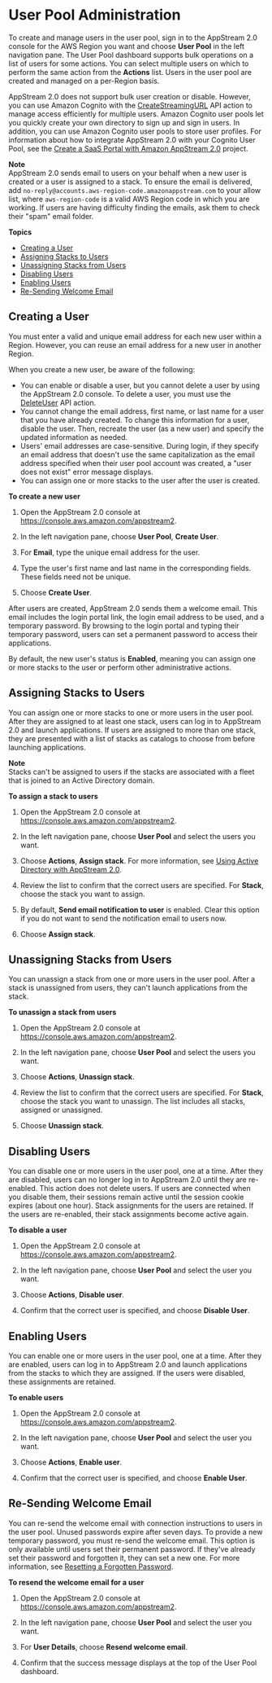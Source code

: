 # User Pool Administration<a name="user-pool-admin"></a>

To create and manage users in the user pool, sign in to the AppStream 2\.0 console for the AWS Region you want and choose **User Pool** in the left navigation pane\. The User Pool dashboard supports bulk operations on a list of users for some actions\. You can select multiple users on which to perform the same action from the **Actions** list\. Users in the user pool are created and managed on a per\-Region basis\.

AppStream 2\.0 does not support bulk user creation or disable\. However, you can use Amazon Cognito with the [CreateStreamingURL](https://docs.aws.amazon.com/appstream2/latest/APIReference/API_CreateStreamingURL.html) API action to manage access efficiently for multiple users\. Amazon Cognito user pools let you quickly create your own directory to sign up and sign in users\. In addition, you can use Amazon Cognito user pools to store user profiles\. For information about how to integrate AppStream 2\.0 with your Cognito User Pool, see the [Create a SaaS Portal with Amazon AppStream 2\.0](https://aws.amazon.com/appstream2/getting-started/isv-workshops/saas/) project\.

**Note**  
AppStream 2\.0 sends email to users on your behalf when a new user is created or a user is assigned to a stack\. To ensure the email is delivered, add `no-reply@accounts.aws-region-code.amazonappstream.com` to your allow list, where `aws-region-code` is a valid AWS Region code in which you are working\. If users are having difficulty finding the emails, ask them to check their "spam" email folder\.

**Topics**
+ [Creating a User](#user-pool-admin-create)
+ [Assigning Stacks to Users](#user-pool-admin-assigning)
+ [Unassigning Stacks from Users](#user-pool-admin-unassigning)
+ [Disabling Users](#user-pool-admin-disabling)
+ [Enabling Users](#user-pool-admin-enabling)
+ [Re\-Sending Welcome Email](#user-pool-admin-email)

## Creating a User<a name="user-pool-admin-create"></a>

You must enter a valid and unique email address for each new user within a Region\. However, you can reuse an email address for a new user in another Region\.

When you create a new user, be aware of the following:
+ You can enable or disable a user, but you cannot delete a user by using the AppStream 2\.0 console\. To delete a user, you must use the [DeleteUser](https://docs.aws.amazon.com/appstream2/latest/APIReference/API_DeleteUser.html) API action\.
+ You cannot change the email address, first name, or last name for a user that you have already created\. To change this information for a user, disable the user\. Then, recreate the user \(as a new user\) and specify the updated information as needed\. 
+ Users' email addresses are case\-sensitive\. During login, if they specify an email address that doesn't use the same capitalization as the email address specified when their user pool account was created, a "user does not exist" error message displays\.
+ You can assign one or more stacks to the user after the user is created\.

**To create a new user**

1. Open the AppStream 2\.0 console at [https://console\.aws\.amazon\.com/appstream2](https://console.aws.amazon.com/appstream2)\.

1. In the left navigation pane, choose **User Pool**, **Create User**\.

1. For **Email**, type the unique email address for the user\.

1. Type the user's first name and last name in the corresponding fields\. These fields need not be unique\.

1. Choose **Create User**\.

After users are created, AppStream 2\.0 sends them a welcome email\. This email includes the login portal link, the login email address to be used, and a temporary password\. By browsing to the login portal and typing their temporary password, users can set a permanent password to access their applications\. 

By default, the new user's status is **Enabled**, meaning you can assign one or more stacks to the user or perform other administrative actions\.

## Assigning Stacks to Users<a name="user-pool-admin-assigning"></a>

You can assign one or more stacks to one or more users in the user pool\. After they are assigned to at least one stack, users can log in to AppStream 2\.0 and launch applications\. If users are assigned to more than one stack, they are presented with a list of stacks as catalogs to choose from before launching applications\. 

**Note**  
Stacks can't be assigned to users if the stacks are associated with a fleet that is joined to an Active Directory domain\. 

**To assign a stack to users**

1. Open the AppStream 2\.0 console at [https://console\.aws\.amazon\.com/appstream2](https://console.aws.amazon.com/appstream2)\.

1. In the left navigation pane, choose **User Pool** and select the users you want\.

1. Choose **Actions**, **Assign stack**\. For more information, see [Using Active Directory with AppStream 2\.0](active-directory.md)\.

1. Review the list to confirm that the correct users are specified\. For **Stack**, choose the stack you want to assign\.

1. By default, **Send email notification to user** is enabled\. Clear this option if you do not want to send the notification email to users now\.

1. Choose **Assign stack**\.

## Unassigning Stacks from Users<a name="user-pool-admin-unassigning"></a>

You can unassign a stack from one or more users in the user pool\. After a stack is unassigned from users, they can't launch applications from the stack\.

**To unassign a stack from users**

1. Open the AppStream 2\.0 console at [https://console\.aws\.amazon\.com/appstream2](https://console.aws.amazon.com/appstream2)\.

1. In the left navigation pane, choose **User Pool** and select the users you want\.

1. Choose **Actions**, **Unassign stack**\.

1. Review the list to confirm that the correct users are specified\. For **Stack**, choose the stack you want to unassign\. The list includes all stacks, assigned or unassigned\.

1. Choose **Unassign stack**\.

## Disabling Users<a name="user-pool-admin-disabling"></a>

You can disable one or more users in the user pool, one at a time\. After they are disabled, users can no longer log in to AppStream 2\.0 until they are re\-enabled\. This action does not delete users\. If users are connected when you disable them, their sessions remain active until the session cookie expires \(about one hour\)\. Stack assignments for the users are retained\. If the users are re\-enabled, their stack assignments become active again\.

**To disable a user**

1. Open the AppStream 2\.0 console at [https://console\.aws\.amazon\.com/appstream2](https://console.aws.amazon.com/appstream2)\.

1. In the left navigation pane, choose **User Pool** and select the user you want\.

1. Choose **Actions**, **Disable user**\.

1. Confirm that the correct user is specified, and choose **Disable User**\.

## Enabling Users<a name="user-pool-admin-enabling"></a>

You can enable one or more users in the user pool, one at a time\. After they are enabled, users can log in to AppStream 2\.0 and launch applications from the stacks to which they are assigned\. If the users were disabled, these assignments are retained\.

**To enable users**

1. Open the AppStream 2\.0 console at [https://console\.aws\.amazon\.com/appstream2](https://console.aws.amazon.com/appstream2)\.

1. In the left navigation pane, choose **User Pool** and select the user you want\.

1. Choose **Actions**, **Enable user**\.

1. Confirm that the correct user is specified, and choose **Enable User**\.

## Re\-Sending Welcome Email<a name="user-pool-admin-email"></a>

You can re\-send the welcome email with connection instructions to users in the user pool\. Unused passwords expire after seven days\. To provide a new temporary password, you must re\-send the welcome email\. This option is only available until users set their permanent password\. If they've already set their password and forgotten it, they can set a new one\. For more information, see [Resetting a Forgotten Password](user-pool.md#user-pool-end-user-reset-password)\.

**To resend the welcome email for a user**

1. Open the AppStream 2\.0 console at [https://console\.aws\.amazon\.com/appstream2](https://console.aws.amazon.com/appstream2)\.

1. In the left navigation pane, choose **User Pool** and select the user you want\.

1. For **User Details**, choose **Resend welcome email**\.

1. Confirm that the success message displays at the top of the User Pool dashboard\.